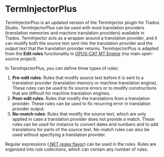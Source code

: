 # TermInjectorPlus

TermInjectorPlus is an updated version of the TermInjector plugin for Trados Studio. TermInjectorPlus can be used with most translation providers (translation memories and machine translation providers) available in Trados. TermInjector acts as a wrapper around a translation provider, and it can modify both the source text sent into the translation provider and the output text that the translation provider returns. TermInjectorPlus is adapted from the **Edit rules** functionality in [OPUS-CAT MT Engine](https://helsinki-nlp.github.io/OPUS-CAT/install) (my main open-source project).

In TermInjectorPlus, you can define three types of rules:

1. **Pre-edit rules**: Rules that modify source text before it is sent to a translation provider (translation memory or machine translation engine). These rules can be used to fix source errors or to modify constructions that are difficult for machine translation engines.
2. **Post-edit rules**: Rules that modify the translations from a translation provider. These rules can be used to fix recurring error in translation provider output.
3. **No-match rules**: Rules that modify the source text, which are only applied in case a translation provider does not provide a match. These rules can be used for instance to convert dates and numbers and to add translations for parts of the source text. No-match rules can also be used without specifying a translation provider.

Regular expressions ([.NET regex flavor](https://docs.microsoft.com/en-us/dotnet/standard/base-types/regular-expression-language-quick-reference)) can be used in the rules. Rules are organized into _rule collections_, which can contain any number of rules. 
